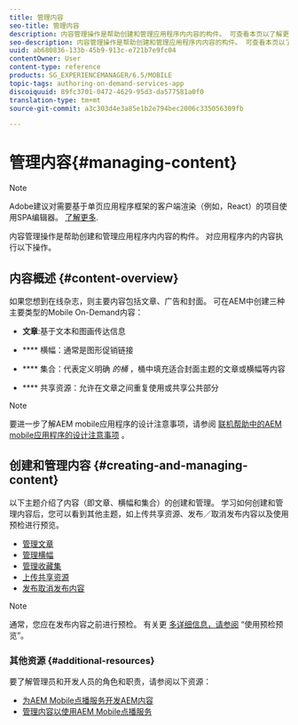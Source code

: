 ```yaml
---
title: 管理内容
seo-title: 管理内容
description: 内容管理操作是帮助创建和管理应用程序内内容的构件。 可查看本页以了解更多信息。
seo-description: 内容管理操作是帮助创建和管理应用程序内内容的构件。 可查看本页以了解更多信息。
uuid: ab680836-133b-45b9-913c-e721b7e9fc04
contentOwner: User
content-type: reference
products: SG_EXPERIENCEMANAGER/6.5/MOBILE
topic-tags: authoring-on-demand-services-app
discoiquuid: 89fc3701-0472-4629-95d3-da577581a0f0
translation-type: tm+mt
source-git-commit: a3c303d4e3a85e1b2e794bec2006c335056309fb

---
```



# 管理内容{#managing-content}

>[!NOTE]
>
>Adobe建议对需要基于单页应用程序框架的客户端渲染（例如，React）的项目使用SPA编辑器。 [了解更多](/help/sites-developing/spa-overview.md).

内容管理操作是帮助创建和管理应用程序内内容的构件。 对应用程序内的内容执行以下操作。

## 内容概述 {#content-overview}

如果您想到在线杂志，则主要内容包括文章、广告和封面。 可在AEM中创建三种主要类型的Mobile On-Demand内容：

* **文章**:基于文本和图画传达信息
* **** 横幅：通常是图形促销链接
* **** 集合：代表定义明确 *的桶* ，桶中填充适合封面主题的文章或横幅等内容

* **** 共享资源：允许在文章之间重复使用或共享公共部分

>[!NOTE]
>
>要进一步了解AEM mobile应用程序的设计注意事项，请参阅 [联机帮助中的AEM mobile应用程序的设计注意事项](https://helpx.adobe.com/digital-publishing-solution/help/design-app.html) 。

## 创建和管理内容 {#creating-and-managing-content}

以下主题介绍了内容（即文章、横幅和集合）的创建和管理。 学习如何创建和管理内容后，您可以看到其他主题，如上传共享资源、发布／取消发布内容以及使用预检进行预览。

* [管理文章](/help/mobile/mobile-on-demand-managing-articles.md)
* [管理横幅](/help/mobile/mobile-on-demand-managing-banners.md)
* [管理收藏集](/help/mobile/mobile-on-demand-managing-collections.md)
* [上传共享资源](/help/mobile/mobile-on-demand-shared-resources.md)
* [发布取消发布内容](/help/mobile/mobile-on-demand-publishing-unpublishing.md)

>[!NOTE]
>
>通常，您应在发布内容之前进行预检。 有关更 [多详细信息，请参阅](/help/mobile/aem-mobile-manage-ondemand-services.md) “使用预检预览”。

### 其他资源 {#additional-resources}

要了解管理员和开发人员的角色和职责，请参阅以下资源：

* [为AEM Mobile点播服务开发AEM内容](/help/mobile/aem-mobile-on-demand.md)
* [管理内容以使用AEM Mobile点播服务](/help/mobile/aem-mobile.md)

